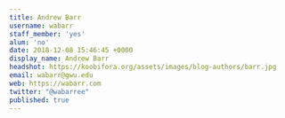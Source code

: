 ```yaml
---
title: Andrew Barr
username: wabarr
staff_member: 'yes'
alum: 'no'
date: 2018-12-08 15:46:45 +0000
display_name: Andrew Barr
headshot: https://koobifora.org/assets/images/blog-authors/barr.jpg
email: wabarr@gwu.edu
web: https://wabarr.com
twitter: "@wabarree"
published: true
---
```

